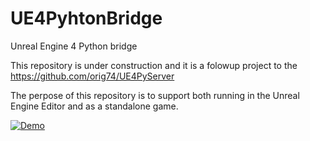 # UE4PyhtonBridge
Unreal Engine 4 Python bridge

This repository is under construction and it is a folowup project to the https://github.com/orig74/UE4PyServer

The perpose of this repository is to support both running in the Unreal Engine Editor and as a standalone game.

[![Demo](https://img.youtube.com/vi/9Cth39EeQWM/0.jpg)](https://www.youtube.com/watch?v=9Cth39EeQWM)

